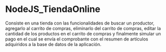 # NodeJS_TiendaOnline
Consiste en una tienda con las funcionalidades de buscar un productor, agregarlo al carrito de compras, 
eliminarlo del carrito de compras, editar la cantidad de los productos en el carrito de compras y finalmente 
simular un pago en el cual se envía el comprobante con el resumen de artículos adquiridos a la base de datos de la aplicación.
